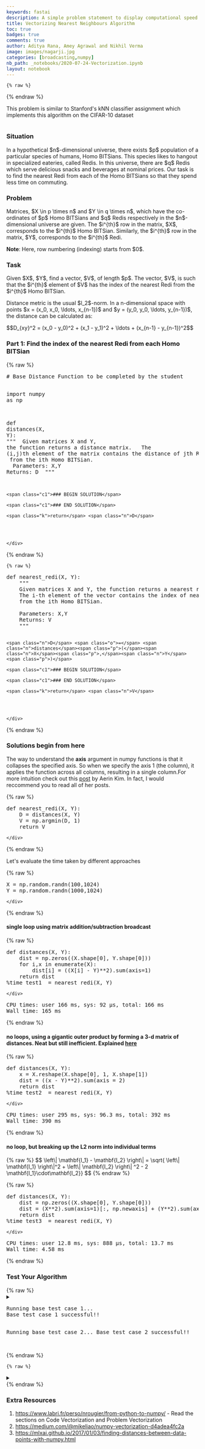 ```yaml
---
keywords: fastai
description: A simple problem statement to display computational speed up due to vectorization and broadcasting in numpy
title: Vectorizing Nearest Neighbours Algorithm
toc: true 
badges: true
comments: true
author: Aditya Rana, Amey Agrawal and Nikhil Verma
image: images/nagarji.jpg
categories: [broadcasting,numpy]
nb_path: _notebooks/2020-07-24-Vectorization.ipynb
layout: notebook
---
```


<!--
#################################################
### THIS FILE WAS AUTOGENERATED! DO NOT EDIT! ###
#################################################
# file to edit: _notebooks/2020-07-24-Vectorization.ipynb
-->

<div class="container" id="notebook-container">
        
    {% raw %}
    
<div class="cell border-box-sizing code_cell rendered">

</div>
    {% endraw %}

<div class="cell border-box-sizing text_cell rendered"><div class="inner_cell">
<div class="text_cell_render border-box-sizing rendered_html">
<p>This problem is similar to Stanford's kNN classifier assignment which implements this algorithm on the CIFAR-10 dataset</p>

</div>
</div>
</div>
<div class="cell border-box-sizing text_cell rendered"><div class="inner_cell">
<div class="text_cell_render border-box-sizing rendered_html">
<p><img src="/blog/images/copied_from_nb/my_icons/nagarji.jpg" alt="" title="Redi at BITS Pilani"></p>

</div>
</div>
</div>
<div class="cell border-box-sizing text_cell rendered"><div class="inner_cell">
<div class="text_cell_render border-box-sizing rendered_html">
<h3 id="Situation">Situation<a class="anchor-link" href="#Situation"> </a></h3><p>In a hypothetical $n$-dimensional universe, there exists $p$ population of a particular species of humans, Homo BITSians. This species likes to hangout in specialized eateries, called Redis. In this universe, there are $q$ Redis which serve delicious snacks and beverages at nominal prices. Our task is to find the nearest Redi from each of the Homo BITSians so that they spend less time on commuting.</p>
<h3 id="Problem">Problem<a class="anchor-link" href="#Problem"> </a></h3><p>Matrices, $X \in p \times n$ and $Y \in q \times n$, which have the co-ordinates of $p$ Homo BITSians and $q$ Redis respectively in the $n$-dimensional universe are given. The $i^{th}$ row in the matrix, $X$, corresponds to the $i^{th}$ Homo BITSian. Similarly, the $i^{th}$ row in the matrix, $Y$, corresponds to the $i^{th}$ Redi.</p>
<p><strong>Note</strong>: Here, row numbering (indexing) starts from $0$.</p>
<h3 id="Task">Task<a class="anchor-link" href="#Task"> </a></h3><p>Given $X$, $Y$, find a vector, $V$, of length $p$. The vector, $V$, is such that the $i^{th}$ element of $V$ has the index of the nearest Redi from the $i^{th}$ Homo BITSian.</p>
<p>Distance metric is the usual $l_2$-norm.
In a n-dimensional space with points $x = (x_0, x_0, \ldots, x_{n-1})$ and $y = (y_0, y_0, \ldots, y_{n-1})$, the distance can be calculated as:</p>
$$D_{xy}^2 = (x_0 - y_0)^2 
+ (x_1 - y_1)^2 + \ldots + (x_{n-1} - y_{n-1})^2$$
</div>
</div>
</div>
<div class="cell border-box-sizing text_cell rendered"><div class="inner_cell">
<div class="text_cell_render border-box-sizing rendered_html">
<h3 id="Part-1:-Find-the-index-of-the-nearest-Redi-from-each-Homo-BITSian">Part 1: Find the index of the nearest Redi from each Homo BITSian<a class="anchor-link" href="#Part-1:-Find-the-index-of-the-nearest-Redi-from-each-Homo-BITSian"> </a></h3>
</div>
</div>
</div>
    {% raw %}
    
<div class="cell border-box-sizing code_cell rendered">
<div class="input">

<div class="inner_cell">
    <div class="input_area">
<div class=" highlight hl-ipython3"><pre><span></span><span class="c1"># Base Distance Function to be completed by the student</span>

<span class="kn">import</span> <span class="nn">numpy</span> <span class="k">as</span> <span class="nn">np</span>

<span class="k">def</span> <span class="nf">distances</span><span class="p">(</span><span class="n">X</span><span class="p">,</span> <span class="n">Y</span><span class="p">):</span>
    <span class="sd">&quot;&quot;&quot;</span>
<span class="sd">    Given matrices X and Y, the function returns a distance matrix. </span>
<span class="sd">    The (i,j)th element of the matrix contains the distance of jth Redi </span>
<span class="sd">    from the ith Homo BITSian.</span>
<span class="sd">    </span>
<span class="sd">    Parameters: X,Y</span>
<span class="sd">    Returns: D</span>
<span class="sd">    &quot;&quot;&quot;</span>
    
    <span class="c1">### BEGIN SOLUTION</span>

    <span class="c1">### END SOLUTION</span>
    
    <span class="k">return</span> <span class="n">D</span>
</pre></div>

    </div>
</div>
</div>

</div>
    {% endraw %}

    {% raw %}
    
<div class="cell border-box-sizing code_cell rendered">
<div class="input">

<div class="inner_cell">
    <div class="input_area">
<div class=" highlight hl-ipython3"><pre><span></span><span class="k">def</span> <span class="nf">nearest_redi</span><span class="p">(</span><span class="n">X</span><span class="p">,</span> <span class="n">Y</span><span class="p">):</span>
    <span class="sd">&quot;&quot;&quot;</span>
<span class="sd">    Given matrices X and Y, the function returns a nearest redi vector. </span>
<span class="sd">    The i-th element of the vector contains the index of nearest Redi </span>
<span class="sd">    from the ith Homo BITSian.</span>
<span class="sd">    </span>
<span class="sd">    Parameters: X,Y</span>
<span class="sd">    Returns: V</span>
<span class="sd">    &quot;&quot;&quot;</span>
    
    <span class="n">D</span> <span class="o">=</span> <span class="n">distances</span><span class="p">(</span><span class="n">X</span><span class="p">,</span><span class="n">Y</span><span class="p">)</span>
    
    <span class="c1">### BEGIN SOLUTION</span>

    <span class="c1">### END SOLUTION</span>
    
    <span class="k">return</span> <span class="n">V</span>
</pre></div>

    </div>
</div>
</div>

</div>
    {% endraw %}

<div class="cell border-box-sizing text_cell rendered"><div class="inner_cell">
<div class="text_cell_render border-box-sizing rendered_html">
<h3 id="Solutions-begin-from-here">Solutions begin from here<a class="anchor-link" href="#Solutions-begin-from-here"> </a></h3><p>The way to understand the <strong>axis</strong> argument in numpy functions is that it collapses the specified axis. So when we specify the axis 1 (the column), it applies the function across all columns, resulting in a single column.For more intuition check out this <a href="https://medium.com/@aerinykim/numpy-sum-axis-intuition-6eb94926a5d1">post</a> by Aerin Kim. In fact, I would reccommend you to read all of her posts.</p>

</div>
</div>
</div>
    {% raw %}
    
<div class="cell border-box-sizing code_cell rendered">
<div class="input">

<div class="inner_cell">
    <div class="input_area">
<div class=" highlight hl-ipython3"><pre><span></span><span class="k">def</span> <span class="nf">nearest_redi</span><span class="p">(</span><span class="n">X</span><span class="p">,</span> <span class="n">Y</span><span class="p">):</span>
    <span class="n">D</span> <span class="o">=</span> <span class="n">distances</span><span class="p">(</span><span class="n">X</span><span class="p">,</span> <span class="n">Y</span><span class="p">)</span>
    <span class="n">V</span> <span class="o">=</span> <span class="n">np</span><span class="o">.</span><span class="n">argmin</span><span class="p">(</span><span class="n">D</span><span class="p">,</span> <span class="mi">1</span><span class="p">)</span>
    <span class="k">return</span> <span class="n">V</span>
</pre></div>

    </div>
</div>
</div>

</div>
    {% endraw %}

<div class="cell border-box-sizing text_cell rendered"><div class="inner_cell">
<div class="text_cell_render border-box-sizing rendered_html">
<p>Let's evaluate the time taken by different approaches</p>

</div>
</div>
</div>
    {% raw %}
    
<div class="cell border-box-sizing code_cell rendered">
<div class="input">

<div class="inner_cell">
    <div class="input_area">
<div class=" highlight hl-ipython3"><pre><span></span><span class="n">X</span> <span class="o">=</span> <span class="n">np</span><span class="o">.</span><span class="n">random</span><span class="o">.</span><span class="n">randn</span><span class="p">(</span><span class="mi">100</span><span class="p">,</span><span class="mi">1024</span><span class="p">)</span>
<span class="n">Y</span> <span class="o">=</span> <span class="n">np</span><span class="o">.</span><span class="n">random</span><span class="o">.</span><span class="n">randn</span><span class="p">(</span><span class="mi">1000</span><span class="p">,</span><span class="mi">1024</span><span class="p">)</span>
</pre></div>

    </div>
</div>
</div>

</div>
    {% endraw %}

<div class="cell border-box-sizing text_cell rendered"><div class="inner_cell">
<div class="text_cell_render border-box-sizing rendered_html">
<h4 id="single-loop-using--matrix-addition/subtraction-broadcast">single loop using  matrix addition/subtraction broadcast<a class="anchor-link" href="#single-loop-using--matrix-addition/subtraction-broadcast"> </a></h4>
</div>
</div>
</div>
    {% raw %}
    
<div class="cell border-box-sizing code_cell rendered">
<div class="input">

<div class="inner_cell">
    <div class="input_area">
<div class=" highlight hl-ipython3"><pre><span></span><span class="k">def</span> <span class="nf">distances</span><span class="p">(</span><span class="n">X</span><span class="p">,</span> <span class="n">Y</span><span class="p">):</span>
    <span class="n">dist</span> <span class="o">=</span> <span class="n">np</span><span class="o">.</span><span class="n">zeros</span><span class="p">((</span><span class="n">X</span><span class="o">.</span><span class="n">shape</span><span class="p">[</span><span class="mi">0</span><span class="p">],</span> <span class="n">Y</span><span class="o">.</span><span class="n">shape</span><span class="p">[</span><span class="mi">0</span><span class="p">]))</span>
    <span class="k">for</span> <span class="n">i</span><span class="p">,</span><span class="n">x</span> <span class="ow">in</span> <span class="nb">enumerate</span><span class="p">(</span><span class="n">X</span><span class="p">):</span>
        <span class="n">dist</span><span class="p">[</span><span class="n">i</span><span class="p">]</span> <span class="o">=</span> <span class="p">((</span><span class="n">X</span><span class="p">[</span><span class="n">i</span><span class="p">]</span> <span class="o">-</span> <span class="n">Y</span><span class="p">)</span><span class="o">**</span><span class="mi">2</span><span class="p">)</span><span class="o">.</span><span class="n">sum</span><span class="p">(</span><span class="n">axis</span><span class="o">=</span><span class="mi">1</span><span class="p">)</span>
    <span class="k">return</span> <span class="n">dist</span>
<span class="o">%</span><span class="k">time</span> test1  = nearest_redi(X, Y)
</pre></div>

    </div>
</div>
</div>

<div class="output_wrapper">
<div class="output">

<div class="output_area">

<div class="output_subarea output_stream output_stdout output_text">
<pre>CPU times: user 166 ms, sys: 92 µs, total: 166 ms
Wall time: 165 ms
</pre>
</div>
</div>

</div>
</div>

</div>
    {% endraw %}

<div class="cell border-box-sizing text_cell rendered"><div class="inner_cell">
<div class="text_cell_render border-box-sizing rendered_html">
<h4 id="no-loops,-using-a-gigantic-outer-product-by-forming-a-3-d-matrix-of-distances.-Neat-but-still-inefficient.-Explained-here">no loops, using a gigantic outer product by forming a 3-d matrix of distances. Neat but still inefficient. Explained <a href="http://scipy.github.io/old-wiki/pages/EricsBroadcastingDoc">here</a><a class="anchor-link" href="#no-loops,-using-a-gigantic-outer-product-by-forming-a-3-d-matrix-of-distances.-Neat-but-still-inefficient.-Explained-here"> </a></h4>
</div>
</div>
</div>
    {% raw %}
    
<div class="cell border-box-sizing code_cell rendered">
<div class="input">

<div class="inner_cell">
    <div class="input_area">
<div class=" highlight hl-ipython3"><pre><span></span><span class="k">def</span> <span class="nf">distances</span><span class="p">(</span><span class="n">X</span><span class="p">,</span> <span class="n">Y</span><span class="p">):</span>
    <span class="n">x</span> <span class="o">=</span> <span class="n">X</span><span class="o">.</span><span class="n">reshape</span><span class="p">(</span><span class="n">X</span><span class="o">.</span><span class="n">shape</span><span class="p">[</span><span class="mi">0</span><span class="p">],</span> <span class="mi">1</span><span class="p">,</span> <span class="n">X</span><span class="o">.</span><span class="n">shape</span><span class="p">[</span><span class="mi">1</span><span class="p">])</span>
    <span class="n">dist</span> <span class="o">=</span> <span class="p">((</span><span class="n">x</span> <span class="o">-</span> <span class="n">Y</span><span class="p">)</span><span class="o">**</span><span class="mi">2</span><span class="p">)</span><span class="o">.</span><span class="n">sum</span><span class="p">(</span><span class="n">axis</span> <span class="o">=</span> <span class="mi">2</span><span class="p">)</span>
    <span class="k">return</span> <span class="n">dist</span>
<span class="o">%</span><span class="k">time</span> test2  = nearest_redi(X, Y)
</pre></div>

    </div>
</div>
</div>

<div class="output_wrapper">
<div class="output">

<div class="output_area">

<div class="output_subarea output_stream output_stdout output_text">
<pre>CPU times: user 295 ms, sys: 96.3 ms, total: 392 ms
Wall time: 390 ms
</pre>
</div>
</div>

</div>
</div>

</div>
    {% endraw %}

<div class="cell border-box-sizing text_cell rendered"><div class="inner_cell">
<div class="text_cell_render border-box-sizing rendered_html">
<h4 id="no-loop,-but-breaking-up-the-L2-norm-into-individual-terms">no loop, but breaking up the L2 norm into individual terms<a class="anchor-link" href="#no-loop,-but-breaking-up-the-L2-norm-into-individual-terms"> </a></h4>
</div>
</div>
</div>
<div class="cell border-box-sizing text_cell rendered"><div class="inner_cell">
<div class="text_cell_render border-box-sizing rendered_html">
<p>{% raw %}
$$ \left\| \mathbf{I_1} - \mathbf{I_2} \right\| = \sqrt{ \left\| \mathbf{I_1} \right\|^2 + \left\| \mathbf{I_2} \right\| ^2 - 2 \mathbf{I_1}\cdot\mathbf{I_2}} $$
{% endraw %}</p>

</div>
</div>
</div>
    {% raw %}
    
<div class="cell border-box-sizing code_cell rendered">
<div class="input">

<div class="inner_cell">
    <div class="input_area">
<div class=" highlight hl-ipython3"><pre><span></span><span class="k">def</span> <span class="nf">distances</span><span class="p">(</span><span class="n">X</span><span class="p">,</span> <span class="n">Y</span><span class="p">):</span>
    <span class="n">dist</span> <span class="o">=</span> <span class="n">np</span><span class="o">.</span><span class="n">zeros</span><span class="p">((</span><span class="n">X</span><span class="o">.</span><span class="n">shape</span><span class="p">[</span><span class="mi">0</span><span class="p">],</span> <span class="n">Y</span><span class="o">.</span><span class="n">shape</span><span class="p">[</span><span class="mi">0</span><span class="p">]))</span>
    <span class="n">dist</span> <span class="o">=</span> <span class="p">(</span><span class="n">X</span><span class="o">**</span><span class="mi">2</span><span class="p">)</span><span class="o">.</span><span class="n">sum</span><span class="p">(</span><span class="n">axis</span><span class="o">=</span><span class="mi">1</span><span class="p">)[:,</span> <span class="n">np</span><span class="o">.</span><span class="n">newaxis</span><span class="p">]</span> <span class="o">+</span> <span class="p">(</span><span class="n">Y</span><span class="o">**</span><span class="mi">2</span><span class="p">)</span><span class="o">.</span><span class="n">sum</span><span class="p">(</span><span class="n">axis</span><span class="o">=</span><span class="mi">1</span><span class="p">)</span> <span class="o">-</span> <span class="mi">2</span> <span class="o">*</span> <span class="n">X</span><span class="o">.</span><span class="n">dot</span><span class="p">(</span><span class="n">Y</span><span class="o">.</span><span class="n">T</span><span class="p">)</span>
    <span class="k">return</span> <span class="n">dist</span>
<span class="o">%</span><span class="k">time</span> test3  = nearest_redi(X, Y)
</pre></div>

    </div>
</div>
</div>

<div class="output_wrapper">
<div class="output">

<div class="output_area">

<div class="output_subarea output_stream output_stdout output_text">
<pre>CPU times: user 12.8 ms, sys: 888 µs, total: 13.7 ms
Wall time: 4.58 ms
</pre>
</div>
</div>

</div>
</div>

</div>
    {% endraw %}

<div class="cell border-box-sizing text_cell rendered"><div class="inner_cell">
<div class="text_cell_render border-box-sizing rendered_html">
<h3 id="Test-Your-Algorithm">Test Your Algorithm<a class="anchor-link" href="#Test-Your-Algorithm"> </a></h3>
</div>
</div>
</div>
    {% raw %}
    
<div class="cell border-box-sizing code_cell rendered">
<details class="description">
      <summary class="btn btn-sm" data-open="Hide Code" data-close="Show Code"></summary>
        <p><div class="input">

<div class="inner_cell">
    <div class="input_area">
<div class=" highlight hl-ipython3"><pre><span></span><span class="c1">#collapse-hide</span>
<span class="nb">print</span><span class="p">(</span><span class="s2">&quot;Running base test case 1...&quot;</span><span class="p">)</span>

<span class="n">X_test1</span> <span class="o">=</span> <span class="n">np</span><span class="o">.</span><span class="n">array</span><span class="p">([[</span><span class="o">-</span><span class="mf">3.</span><span class="p">,</span>  <span class="mf">4.</span><span class="p">],</span>
                    <span class="p">[</span> <span class="mf">4.</span><span class="p">,</span> <span class="o">-</span><span class="mf">2.</span><span class="p">],</span>
                    <span class="p">[</span><span class="o">-</span><span class="mf">1.</span><span class="p">,</span>  <span class="mf">0.</span><span class="p">]])</span>

<span class="n">Y_test1</span> <span class="o">=</span> <span class="n">np</span><span class="o">.</span><span class="n">array</span><span class="p">([[</span><span class="o">-</span><span class="mf">3.</span><span class="p">,</span>  <span class="mf">0.</span><span class="p">],</span>
                    <span class="p">[</span><span class="o">-</span><span class="mf">3.</span><span class="p">,</span> <span class="o">-</span><span class="mf">3.</span><span class="p">]])</span>

<span class="n">V_test1</span> <span class="o">=</span> <span class="n">nearest_redi</span><span class="p">(</span><span class="n">X_test1</span><span class="p">,</span> <span class="n">Y_test1</span><span class="p">)</span>
<span class="n">V_ans_test1</span> <span class="o">=</span> <span class="n">np</span><span class="o">.</span><span class="n">array</span><span class="p">([</span><span class="mi">0</span><span class="p">,</span> <span class="mi">1</span><span class="p">,</span> <span class="mi">0</span><span class="p">])</span>

<span class="k">assert</span> <span class="n">np</span><span class="o">.</span><span class="n">array_equal</span><span class="p">(</span><span class="n">V_test1</span><span class="p">,</span> <span class="n">V_ans_test1</span><span class="p">)</span>

<span class="nb">print</span><span class="p">(</span><span class="s2">&quot;Base test case 1 successful!!</span><span class="se">\n</span><span class="s2">&quot;</span><span class="p">)</span>



<span class="nb">print</span><span class="p">(</span><span class="s2">&quot;Running base test case 2...&quot;</span><span class="p">)</span>

<span class="n">X_test2</span> <span class="o">=</span> <span class="n">np</span><span class="o">.</span><span class="n">array</span><span class="p">([[</span> <span class="mf">0.08170274</span><span class="p">,</span> <span class="o">-</span><span class="mf">4.8955951</span> <span class="p">,</span> <span class="o">-</span><span class="mf">4.0473417</span> <span class="p">],</span>
                    <span class="p">[</span><span class="o">-</span><span class="mf">1.13259313</span><span class="p">,</span>  <span class="mf">4.38171415</span><span class="p">,</span> <span class="o">-</span><span class="mf">3.22068891</span><span class="p">]])</span>

<span class="n">Y_test2</span> <span class="o">=</span> <span class="n">np</span><span class="o">.</span><span class="n">array</span><span class="p">([[</span> <span class="mf">3.79010736</span><span class="p">,</span>  <span class="mf">1.70042849</span><span class="p">,</span> <span class="o">-</span><span class="mf">3.06603884</span><span class="p">],</span>
                    <span class="p">[</span> <span class="mf">3.8921235</span> <span class="p">,</span> <span class="o">-</span><span class="mf">1.85207272</span><span class="p">,</span>  <span class="mf">2.33340715</span><span class="p">],</span>
                    <span class="p">[</span> <span class="mf">1.67360485</span><span class="p">,</span>  <span class="mf">2.11437547</span><span class="p">,</span>  <span class="mf">0.87529999</span><span class="p">]])</span>

<span class="n">V_test2</span> <span class="o">=</span> <span class="n">nearest_redi</span><span class="p">(</span><span class="n">X_test2</span><span class="p">,</span> <span class="n">Y_test2</span><span class="p">)</span>
<span class="n">V_ans_test2</span> <span class="o">=</span> <span class="n">np</span><span class="o">.</span><span class="n">array</span><span class="p">([</span><span class="mi">0</span><span class="p">,</span> <span class="mi">2</span><span class="p">])</span>

<span class="k">assert</span> <span class="n">np</span><span class="o">.</span><span class="n">array_equal</span><span class="p">(</span><span class="n">V_test2</span><span class="p">,</span> <span class="n">V_ans_test2</span><span class="p">)</span>

<span class="nb">print</span><span class="p">(</span><span class="s2">&quot;Base test case 2 successful!!</span><span class="se">\n</span><span class="s2">&quot;</span><span class="p">)</span>
</pre></div>

    </div>
</div>
</div>
</p>
    </details>
<div class="output_wrapper">
<div class="output">

<div class="output_area">

<div class="output_subarea output_stream output_stdout output_text">
<pre>Running base test case 1...
Base test case 1 successful!!

Running base test case 2...
Base test case 2 successful!!

</pre>
</div>
</div>

</div>
</div>

</div>
    {% endraw %}

    {% raw %}
    
<div class="cell border-box-sizing code_cell rendered">
<details class="description">
      <summary class="btn btn-sm" data-open="Hide Code" data-close="Show Code"></summary>
        <p><div class="input">

<div class="inner_cell">
    <div class="input_area">
<div class=" highlight hl-ipython3"><pre><span></span><span class="c1">#collapse-hide</span>
<span class="c1"># Running hidden test case for Part 1. Don&#39;t edit the cell.                                     *** 5 marks ***</span>
<span class="c1">### BEGIN HIDDEN TESTS</span>
<span class="n">X</span> <span class="o">=</span> <span class="n">np</span><span class="o">.</span><span class="n">array</span><span class="p">([[</span> <span class="mf">0.27170746</span><span class="p">,</span>  <span class="mf">0.89441607</span><span class="p">,</span>  <span class="mf">0.64849028</span><span class="p">],</span>
              <span class="p">[</span> <span class="mf">0.42296173</span><span class="p">,</span>  <span class="mf">0.54342876</span><span class="p">,</span>  <span class="mf">0.47889235</span><span class="p">],</span>
              <span class="p">[</span> <span class="mf">0.48688657</span><span class="p">,</span>  <span class="mf">0.11082849</span><span class="p">,</span>  <span class="mf">0.10691689</span><span class="p">],</span>
              <span class="p">[</span> <span class="mf">0.04419385</span><span class="p">,</span>  <span class="mf">0.68777309</span><span class="p">,</span>  <span class="mf">0.49437059</span><span class="p">],</span>
              <span class="p">[</span> <span class="mf">0.70143641</span><span class="p">,</span>  <span class="mf">0.09964604</span><span class="p">,</span>  <span class="mf">0.20949214</span><span class="p">],</span>
              <span class="p">[</span> <span class="mf">0.01725016</span><span class="p">,</span>  <span class="mf">0.37424641</span><span class="p">,</span>  <span class="mf">0.94070338</span><span class="p">]])</span>

<span class="n">Y</span> <span class="o">=</span> <span class="n">np</span><span class="o">.</span><span class="n">array</span><span class="p">([[</span> <span class="mf">0.24232741</span><span class="p">,</span>  <span class="mf">0.08413896</span><span class="p">,</span>  <span class="mf">0.014919</span>  <span class="p">],</span>
              <span class="p">[</span> <span class="mf">0.15801316</span><span class="p">,</span>  <span class="mf">0.31713579</span><span class="p">,</span>  <span class="mf">0.0416702</span> <span class="p">],</span>
              <span class="p">[</span> <span class="mf">0.15784176</span><span class="p">,</span>  <span class="mf">0.50998073</span><span class="p">,</span>  <span class="mf">0.45405793</span><span class="p">],</span>
              <span class="p">[</span> <span class="mf">0.44382259</span><span class="p">,</span>  <span class="mf">0.44515729</span><span class="p">,</span>  <span class="mf">0.49186482</span><span class="p">],</span>
              <span class="p">[</span> <span class="mf">0.00695024</span><span class="p">,</span>  <span class="mf">0.23603969</span><span class="p">,</span>  <span class="mf">0.77601819</span><span class="p">]])</span>

<span class="n">V</span> <span class="o">=</span> <span class="n">nearest_redi</span><span class="p">(</span><span class="n">X</span><span class="p">,</span><span class="n">Y</span><span class="p">)</span>
<span class="n">V_ans</span> <span class="o">=</span> <span class="n">np</span><span class="o">.</span><span class="n">array</span><span class="p">([</span><span class="mi">2</span><span class="p">,</span> <span class="mi">3</span><span class="p">,</span> <span class="mi">0</span><span class="p">,</span> <span class="mi">2</span><span class="p">,</span> <span class="mi">0</span><span class="p">,</span> <span class="mi">4</span><span class="p">])</span>

<span class="k">assert</span> <span class="n">np</span><span class="o">.</span><span class="n">array_equal</span><span class="p">(</span><span class="n">V</span><span class="p">,</span> <span class="n">V_ans</span><span class="p">)</span>
<span class="c1">### END HIDDEN TESTS</span>
</pre></div>

    </div>
</div>
</div>
</p>
    </details>
</div>
    {% endraw %}

<div class="cell border-box-sizing text_cell rendered"><div class="inner_cell">
<div class="text_cell_render border-box-sizing rendered_html">
<h3 id="Extra-Resources">Extra Resources<a class="anchor-link" href="#Extra-Resources"> </a></h3><ol>
<li><a href="https://www.labri.fr/perso/nrougier/from-python-to-numpy/">https://www.labri.fr/perso/nrougier/from-python-to-numpy/</a> - Read the sections on Code Vectorization and Problem Vectorization</li>
<li><a href="https://medium.com/@mikeliao/numpy-vectorization-d4adea4fc2a">https://medium.com/@mikeliao/numpy-vectorization-d4adea4fc2a</a></li>
<li><a href="https://mlxai.github.io/2017/01/03/finding-distances-between-data-points-with-numpy.html">https://mlxai.github.io/2017/01/03/finding-distances-between-data-points-with-numpy.html</a></li>
</ol>

</div>
</div>
</div>
</div>
 

